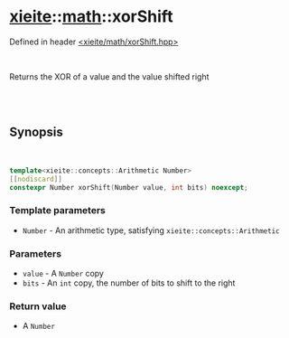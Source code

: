 # [xieite](../../README.md)::[math](../math.md)::xorShift
Defined in header [<xieite/math/xorShift.hpp>](../../include/xieite/math/xorShift.hpp)

<br/>

Returns the XOR of a value and the value shifted right

<br/><br/>

## Synopsis

<br/>

```cpp
template<xieite::concepts::Arithmetic Number>
[[nodiscard]]
constexpr Number xorShift(Number value, int bits) noexcept;
```
### Template parameters
- `Number` - An arithmetic type, satisfying `xieite::concepts::Arithmetic`
### Parameters
- `value` - A `Number` copy
- `bits` - An `int` copy, the number of bits to shift to the right
### Return value
- A `Number`

